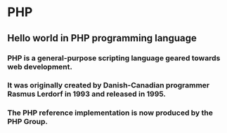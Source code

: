# PHP
## Hello world in PHP programming language

### PHP is a general-purpose scripting language geared towards web development.

### It was originally created by Danish-Canadian programmer Rasmus Lerdorf in 1993 and released in 1995.

### The PHP reference implementation is now produced by the PHP Group.